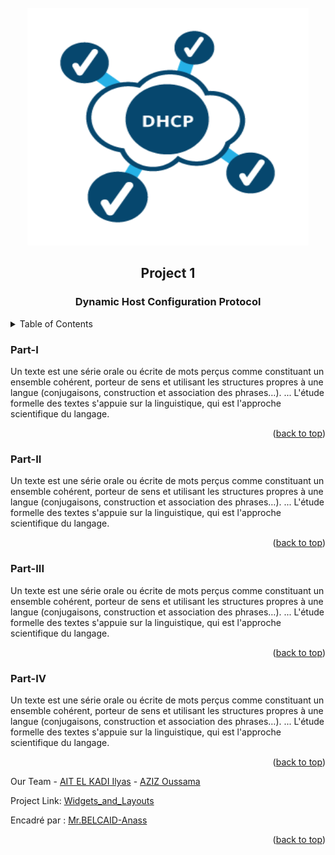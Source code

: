 <div id="top"></div>


<!-- PROJECT LOGO -->
<br />
<div align="center">
    <img src="images/logo.png" alt="Logo" width="450" height="380">
  <h2 align="center">Project 1</h2>
  <h3 align="center">Dynamic Host Configuration Protocol</h3>
</div>



<!-- TABLE OF CONTENTS -->
<details>
  <summary>Table of Contents</summary>
  <ol>
        <li><a href="#Part-I">Part I</a></li>
        <li><a href="#Part-II">Part II : DHCP configuration</a></li>
        <li><a href="#Part-III">Part III : Relay agent configuration</a></li>
        <li><a href="#Part-IV">Part IV : Demonstration</a></li>
  </ol>
</details>



### Part-I

Un texte est une série orale ou écrite de mots perçus comme constituant un ensemble cohérent, porteur de sens et utilisant les structures propres à une langue (conjugaisons, construction et association des phrases…). ... L'étude formelle des textes s'appuie sur la linguistique, qui est l'approche scientifique du langage.

<p align="right">(<a href="#top">back to top</a>)</p>

<!-- The PNG class -->
### Part-II

Un texte est une série orale ou écrite de mots perçus comme constituant un ensemble cohérent, porteur de sens et utilisant les structures propres à une langue (conjugaisons, construction et association des phrases…). ... L'étude formelle des textes s'appuie sur la linguistique, qui est l'approche scientifique du langage.


<p align="right">(<a href="#top">back to top</a>)</p>


<!-- Inhertance diagram -->
### Part-III

Un texte est une série orale ou écrite de mots perçus comme constituant un ensemble cohérent, porteur de sens et utilisant les structures propres à une langue (conjugaisons, construction et association des phrases…). ... L'étude formelle des textes s'appuie sur la linguistique, qui est l'approche scientifique du langage.


<p align="right">(<a href="#top">back to top</a>)</p>


<!-- Image -->
### Part-IV

Un texte est une série orale ou écrite de mots perçus comme constituant un ensemble cohérent, porteur de sens et utilisant les structures propres à une langue (conjugaisons, construction et association des phrases…). ... L'étude formelle des textes s'appuie sur la linguistique, qui est l'approche scientifique du langage.

<p align="right">(<a href="#top">back to top</a>)</p>

Our Team - [AIT EL KADI Ilyas](https://github.com/IlyasKadi) - [AZIZ Oussama](https://github.com/ATAMAN0)

Project Link: [Widgets_and_Layouts](https://github.com/IlyasKadi/Widgets_and_Layouts)

Encadré par : [Mr.BELCAID-Anass](https://anassbelcaid.github.io)

<p align="right">(<a href="#top">back to top</a>)</p>
